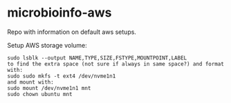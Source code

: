 # microbioinfo-aws
Repo with information on default aws setups.

Setup AWS storage volume:

```
sudo lsblk --output NAME,TYPE,SIZE,FSTYPE,MOUNTPOINT,LABEL
to find the extra space (not sure if always in same space?) and format with:
sudo sudo mkfs -t ext4 /dev/nvme1n1
and mount with:
sudo mount /dev/nvme1n1 mnt
sudo chown ubuntu mnt
```
